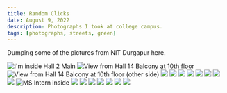 ```yaml
---
title: Random Clicks
date: August 9, 2022
description: Photographs I took at college campus.
tags: [photographs, streets, green]
---
```


Dumping some of the pictures from NIT Durgapur here.

![](/assets/20220730_063138.jpg "I'm inside Hall 2 Main")
![](/assets/20220730_112635.jpg "View from Hall 14 Balcony at 10th floor")
![](/assets/20220730_112757.jpg "View from Hall 14 Balcony at 10th floor (other side)")
![](/assets/20220730_113826.jpg)
![](/assets/20220730_211442.jpg)
![](/assets/20220730_112830.jpg)
![](/assets/20220730_113858.jpg)
![](/assets/20220730_211516.jpg)
![](/assets/20220730_213758.jpg)
![](/assets/20220730_215703.jpg)
![](/assets/20220730_222113.jpg)
![](/assets/20220730_222135.jpg, "MS Intern inside")
![](/assets/20220801_084344.jpg)
![](/assets/20220801_084441.jpg)
![](/assets/20220801_085012.jpg)
![](/assets/20220801_085334.jpg)
![](/assets/20220801_164554.jpg)
![](/assets/20220804_171622.jpg)
![](/assets/20220805_190944.jpg)





